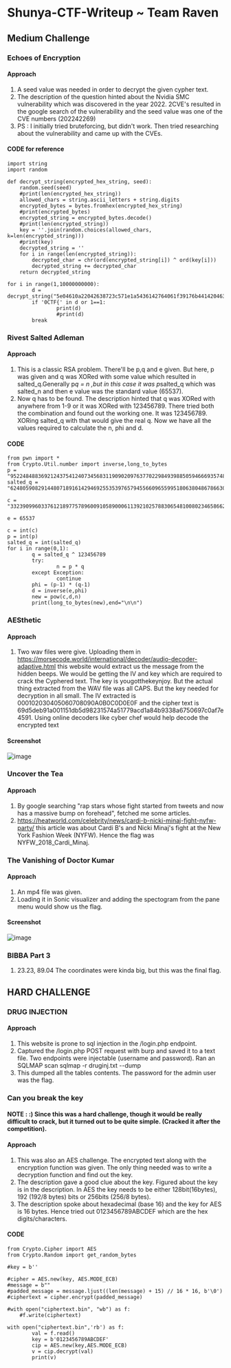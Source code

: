 # Shunya-CTF-Writeup ~ Team Raven
## Medium Challenge

### Echoes of Encryption
#### Approach
1) A seed value was needed in order to decrypt the given cypher text. <br>
2) The description of the question hinted about the Nvidia SMC vulnerability which was discovered in the year 2022. 2CVE's resulted in the google search of the vulnerability and the seed value was one of the CVE numbers (202242269) <br>
3) PS : I initially tried bruteforcing, but didn't work. Then tried researching about the vulnerability and came up with the CVEs.
#### CODE for reference
```
import string
import random

def decrypt_string(encrypted_hex_string, seed):
    random.seed(seed)
    #print(len(encrypted_hex_string))
    allowed_chars = string.ascii_letters + string.digits
    encrypted_bytes = bytes.fromhex(encrypted_hex_string)
    #print(encrypted_bytes)
    encrypted_string = encrypted_bytes.decode()
    #print(len(encrypted_string))
    key = ''.join(random.choices(allowed_chars, k=len(encrypted_string)))
    #print(key)
    decrypted_string = ''
    for i in range(len(encrypted_string)):
        decrypted_char = chr(ord(encrypted_string[i]) ^ ord(key[i]))
        decrypted_string += decrypted_char
    return decrypted_string

for i in range(1,10000000000):
        d = decrypt_string("5e04610a22042638723c571e1a5436142764061f39176b4414204636251072220a35583a60234d2d28082b",202242269)
        if '0CTF{' in d or 1==1:
                print(d)
                #print(d)
        break
```

### Rivest Salted Adleman
#### Approach
1) This is a classic RSA problem. There'll be p,q and e given. But here, p was given and q was XORed with some value which resulted in salted_q.Generally p*q = n ,but in this case it was p*salted_q which was salted_n and then e value was the standard value (65537). <br>
2) Now q has to be found. The description hinted that q was XORed with anywhere from 1-9 or it was XORed with 123456789. There tried both the combination and found out the working one. It was 123456789. XORing salted_q with that would give the real q. Now we have all the values required to calculate the n, phi and d. 
#### CODE
```
from pwn import *
from Crypto.Util.number import inverse,long_to_bytes
p = "95224848836921243754124073456831190902097637702298493988505946669357481749059"
salted_q = "62480590829144807189161429469255353976579455660965599518063804867866301233320"

c = "332390996033761218977578960091058900061139210257883065481008023465866203213646838419152404854307189904898248026722555965488045307811040694129009535565921"

e = 65537

c = int(c)
p = int(p)
salted_q = int(salted_q)
for i in range(0,1):
        q = salted_q ^ 123456789
        try:
                n = p * q
        except Exception:
                continue
        phi = (p-1) * (q-1)
        d = inverse(e,phi)
        new = pow(c,d,n)
        print(long_to_bytes(new),end="\n\n")
```

### AESthetic
#### Approach
1) Two wav files were give. Uploading them in https://morsecode.world/international/decoder/audio-decoder-adaptive.html this website would extract us the message from the hidden beeps. We would be getting the IV and key which are required to crack the Cyphered text. The key is yougotthekeynjoy. But the actual thing extracted from the WAV file was all CAPS. But the key needed for decryption in all small. The IV extracted is 000102030405060708090A0B0C0D0E0F and the cipher text is 69d5deb91a001151db5d98231574a51779acd1a84b9338a6750697c0af7e4591. Using online decoders like cyber chef would help decode the encrypted text

#### Screenshot
![image](https://github.com/Joshua-David1/Shunya-CTF-Writeup/assets/69303816/5293122a-b0b3-4394-9e64-a3e3a90b3af5)

### Uncover the Tea
#### Approach
1) By google searching "rap stars whose fight started from tweets and now has a massive bump on forehead", fetched me some articles. <br>
2) https://heatworld.com/celebrity/news/cardi-b-nicki-minaj-fight-nyfw-party/ this article was about Cardi B's and Nicki Minaj's fight at the New York Fashion Week (NYFW). Hence the flag was NYFW_2018_Cardi_Minaj.

### The Vanishing of Doctor Kumar
#### Approach
1) An mp4 file was given. <br>
2) Loading it in Sonic visualizer and adding the spectogram from the pane menu would show us the flag.

#### Screenshot
![image](https://github.com/Joshua-David1/Shunya-CTF-Writeup/assets/69303816/e55385f7-fd5b-44ae-8533-8842123d51bf)

### BIBBA Part 3

1) 23.23, 89.04 The coordinates were kinda big, but this was the final flag.

## HARD CHALLENGE

### DRUG INJECTION
#### Approach
1) This website is prone to sql injection in the /login.php endpoint. <br>
2) Captured the /login.php POST request with burp and saved it to a text file. Two endpoints were injectable (username and password). Ran an SQLMAP scan sqlmap -r druginj.txt --dump <br>
3) This dumped all the tables contents. The password for the admin user was the flag.

### Can you break the key
#### NOTE : :) Since this was a hard challenge, though it would be really difficult to crack, but it turned out to be quite simple. (Cracked it after the competition).

#### Approach
1) This was also an AES challenge. The encrypted text along with the encryption function was given. The only thing needed was to write a decryption function and find out the key. <br>
2) The description gave a good clue about the key. Figured about the key is in the description. In AES the key needs to be either 128bit(16bytes), 192 (192/8 bytes) bits or 256bits (256/8 bytes). <br>
3) The description spoke about hexadecimal (base 16) and the key for AES is 16 bytes. Hence tried out 0123456789ABCDEF which are the hex digits/characters.

#### CODE
```
from Crypto.Cipher import AES
from Crypto.Random import get_random_bytes

#key = b''

#cipher = AES.new(key, AES.MODE_ECB)
#message = b""
#padded_message = message.ljust((len(message) + 15) // 16 * 16, b'\0')
#ciphertext = cipher.encrypt(padded_message)

#with open("ciphertext.bin", "wb") as f:
    #f.write(ciphertext)

with open("ciphertext.bin",'rb') as f:
        val = f.read()
        key = b'0123456789ABCDEF'
        cip = AES.new(key,AES.MODE_ECB)
        v = cip.decrypt(val)
        print(v)
```
